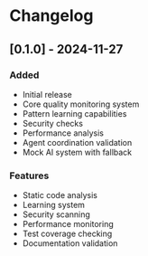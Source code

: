 # Changelog

## [0.1.0] - 2024-11-27

### Added
- Initial release
- Core quality monitoring system
- Pattern learning capabilities
- Security checks
- Performance analysis
- Agent coordination validation
- Mock AI system with fallback

### Features
- Static code analysis
- Learning system
- Security scanning
- Performance monitoring
- Test coverage checking
- Documentation validation
